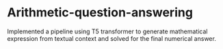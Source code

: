 # Arithmetic-question-answering
Implemented a pipeline using T5 transformer to generate mathematical expression from textual context and solved for the final numerical answer.
